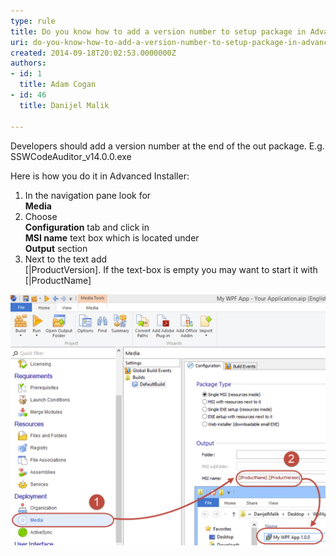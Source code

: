 ```yaml
---
type: rule
title: Do you know how to add a version number to setup package in Advanced Installer?
uri: do-you-know-how-to-add-a-version-number-to-setup-package-in-advanced-installer
created: 2014-09-18T20:02:53.0000000Z
authors:
- id: 1
  title: Adam Cogan
- id: 46
  title: Danijel Malik

---
```


Developers should add a version number at the end of the out package. E.g. SSWCodeAuditor\_v14.0.0.exe

Here is how you do it in Advanced Installer:
 
1. In the navigation pane look for <br>      **Media**
2. Choose <br>      **Configuration** tab and click in <br>      **MSI name** text box which is located under <br>      **Output** section
3. Next to the text add <br>      [|ProductVersion]. If the text-box is empty you may want to start it with <br>      [|ProductName]


![Advanced Installer - Add version to output package](installer-add-version-number.jpg)
